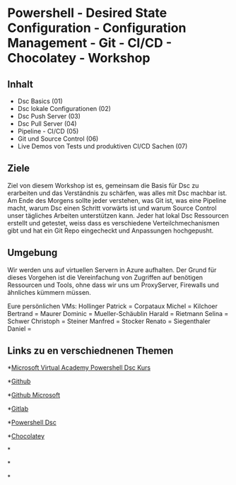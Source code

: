 # Powershell - Desired State Configuration - Configuration Management - Git - CI/CD - Chocolatey - Workshop

## Inhalt
- Dsc Basics (01)
- Dsc lokale Configurationen (02)
- Dsc Push Server (03)
- Dsc Pull Server (04)
- Pipeline - CI/CD (05)
- Git und Source Control (06)
- Live Demos von Tests und produktiven CI/CD Sachen (07)

## Ziele
Ziel von diesem Workshop ist es, gemeinsam die Basis für Dsc zu erarbeiten und das Verständnis zu schärfen, was alles mit Dsc machbar ist.
Am Ende des Morgens sollte jeder verstehen, was Git ist, was eine Pipeline macht, warum Dsc einen Schritt vorwärts ist und warum Source Control unser tägliches Arbeiten unterstützen kann.
Jeder hat lokal Dsc Ressourcen erstellt und getestet, weiss dass es verschiedene Verteilchmechanismen gibt und hat ein Git Repo eingecheckt und Anpassungen hochgepusht.

## Umgebung
Wir werden uns auf virtuellen Servern in Azure aufhalten. Der Grund für dieses Vorgehen ist die Vereinfachung von Zugriffen auf benötigen Ressourcen und Tools, ohne dass wir uns um ProxyServer, Firewalls und ähnliches kümmern müssen. 

Eure persönlichen VMs:
Hollinger Patrick = 
Corpataux Michel = 
Kilchoer Bertrand = 
Maurer Dominic = 
Mueller-Schäublin Harald = 
Rietmann Selina = 
Schwer Christoph = 
Steiner Manfred = 
Stocker Renato = 
Siegenthaler Daniel = 

## Links zu en verschiednenen Themen

*[Microsoft Virtual Academy Powershell Dsc Kurs](https://mva.microsoft.com/en-US/training-courses/getting-started-with-power-shell-desired-state-configuration-dsc-8672?l=ZwHuclG1_2504984382)

*[Github](https://github.com/)

*[Github Microsoft](https://github.com/Microsoft)

*[Gitlab](https://about.gitlab.com/)

*[Powershell Dsc](https://msdn.microsoft.com/en-us/PowerShell/dsc/overview)

*[Chocolatey](https://chocolatey.org/)

*[]()

*[]()

*[]()